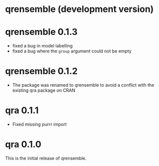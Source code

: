 # qrensemble (development version)

# qrensemble 0.1.3

- fixed a bug in model labelling
- fixed a bug where the `group` argument could not be empty

# qrensemble 0.1.2

- The package was renamed to qrensemble to avoid a conflict with the existing qra package on CRAN

# qra 0.1.1

- Fixed missing purrr import

# qra 0.1.0

This is the initial release of qrensemble.

